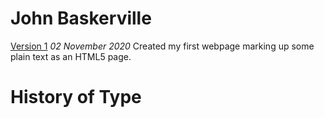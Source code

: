 John Baskerville
================
[Version 1](https://jessdonnan.github.io/john_baskerville/baskerville-one.html)
*02 November 2020*
Created my first webpage marking up some plain text as an HTML5 page.












History of Type
================